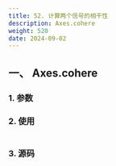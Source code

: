 ```yaml
---
title: 52. 计算两个信号的相干性
description: Axes.cohere
weight: 520
date: 2024-09-02
---
```

<style>
th, td {
  border: 1px solid rgb(190, 190, 190);
}
</style>


## 一、 Axes.cohere


### 1. 参数




### 2. 使用



```python


```


### 3. 源码
```python

```




